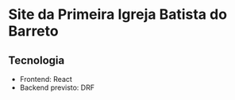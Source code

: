 # Site da Primeira Igreja Batista do Barreto

## Tecnologia
- Frontend: React
- Backend previsto: DRF
